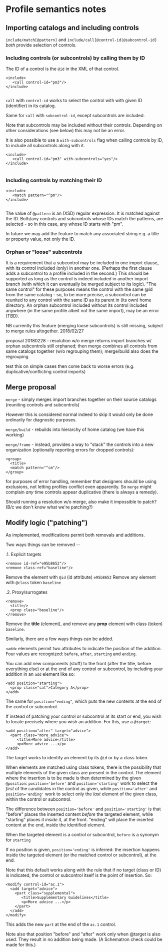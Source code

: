 # Profile semantics notes

## Importing catalogs and including controls
`include/match[@pattern]` and `include/call[@control-id|@subcontrol-id]` *both* provide selection of controls.

### Including controls (or subcontrols) by calling them by ID

The ID of a control is the `@id` in the XML of that control.

```
<include>
   <call control-id="pm3"/>
</include>
      
```

`call` with `control-id` works to select the control with with given ID (identifier) in its catalog.

Same for `call` with `subcontrol-id`, except subcontrols are included.

Note that subcontrols may be included without their controls. Depending on other considerations (see below) this may not be an error.

It is also possible to use a `with-subcontrols` flag when calling controls by ID, to include all subcontrols along with it.


```
<include>
   <call control-id="pm3" with-subcontrols="yes"/>
</include>
      
```

### Including controls by matching their ID

```
<include>
   <match pattern="^pm"/>
</include>
      
```

The value of `@pattern` is an (XSD) regular expression. It is matched against the ID. Both/any controls and subcontrols whose IDs match the patterns, are selected - so in this case, any whose ID starts with "pm".

In future we may add the feature to match any associated string e.g. a title or property value, not only the ID.

### Orphan or "loose" subcontrols

It is a requirement that a subcontrol may be included in one import clause, with its control included (only) in another one. (Perhaps the first clause adds a subcontrol to a profile included in the second.) This should be supported as long as the control is indeed included in another import branch (with which it can eventually be merged subject to its logic). "The same control" for these purposes means the control with the same @id from the same catalog - so, to be more precise, a subcontrol can be reunited to any control with the same ID as its parent in (its own) home directory. An orphan subcontrol included without its control included anywhere (in the same profile albeit not the same import), may be an error (TBD).

NB currently this feature (merging loose subcontrols) is still missing, subject to merge rules altogether. 2018/02/27

proposal 20180228 - resolution w/o merge returns import branches w/ orphan subcontrols still orphaned; then merge combines all controls from same catalogs together (w/o regrouping them); merge/build also does the regrouping

test this on simple cases then come back to worse errors (e.g. duplicative/conflicting control imports)

## Merge proposal

`merge` - simply merges import branches together on their source catalogs (reuniting controls and subcontrols)

However this is considered normal indeed to skip it would only be done ordinarily for diagnostic purposes.

`merge/build` - rebuilds into hierarchy of home catalog (we have this working)

`merge/frame` - instead, provides a way to "stack" the controls into a new organization (optionally reporting errors for dropped controls):

```
<group>
  <title>
  <match pattern="^cm"/>
</group>
```

for purposes of error handling, remember that designers should be using exclusions, not letting profiles conflict even apparently. So `merge` might complain *any* time controls appear duplicative (there is always a remedy).

Should running a resolution w/o merge, also make it impossible to patch? (B/c we don't know what we're patching?)

## Modify logic ("patching")

As implemented, modifications permit both removals and additions.

Two ways things can be removed --

.1. Explicit targets

```
<remove id-ref="e95b8652"/>
<remove class-ref="baseline"/>
```

Remove the element with `@id` (id attribute) `e95b8652`
Remove any element with `@class` token `baseline`

.2. Proxy/surrogates

```
<remove>
  <title/>
  <prop class="baseline"/>
</remove>
```

Remove the **title** (element), and remove any **prop** element with class (token) `baseline`.

Similarly, there are a few ways things can be added.

`<add>` elements permit two attributes to indicate the position of the addition. Four values are recognized: `before`, `after`, `starting` and `ending`.

You can add new components (stuff) to the front (after the title, before everything else) or at the end of any control or subcontrol, by including your addition in an `add` element like so:

```
<add position="starting">
  <prop class="cat">Category A</prop>
</add>
```

The same for `position="ending"`, which puts the new contents at the end of the control or subcontrol.

If instead of patching your control or subcontrol at its start or end, you wish to locate precisely where you wish an addition. For this, use a `@target`:

```
<add position="after" target="advice">
  <part class="more_advice">
     <title>More advice</title>
     <p>More advice ...</p>
</add>
```

The target works to identify an element by its `@id` or by a class token.

When elements are matched using class tokens, there is the possibility that multiple elements of the given class are present in the control. The element where the insertion is to be made is then determined by the given `@position`:  `position='before'` and `position='starting'` work to select the *first* of the candidates in the control as given, while  `position='after'` and `position='ending'` work to select only the *last* element of the given class, within the control or subcontrol.

The difference between `position='before'` and `position='starting'` is that "before" places the inserted content *before* the targeted element, while "starting" places it *inside* it, at the front. "ending" will place the inserted content at the end, inside the identified element.

When the targeted element is a control or subcontrol, `before` is a synonym for `starting` 

If no position is given, `position='ending'` is inferred: the insertion happens inside the targeted element (or the matched control or subcontrol), at the end.

Note that this default works along with the rule that if no target (class or ID) is indicated, the control or subcontrol itself is the point of insertion. So:

```
<modify control-id="ac.1">
  <add target="advice">
    <part class="supplemental">
       <title>Supplementary Guidelines</title>
       <p>More advice ...</p>
    </part>       
  </add>
</modify>
```

This adds the new `part` at the end of the `ac.1` control.

Note also that position "before" and "after" work only when @target is also used. They result in no addition being made. (A Schematron check could be made for this.)




